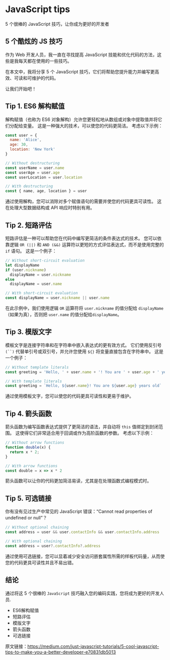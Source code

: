 # JavaScript tips
5 个很棒的 JavaScript 技巧，让你成为更好的开发者

## 5 个酷炫的 JS 技巧
作为 Web 开发人员，我一直在寻找提高 JavaScript 技能和优化代码的方法，这些是我每天都在使用的一些技巧。

在本文中，我将分享 5 个 JavaScript 技巧，它们将帮助您提升能力并编写更高效、可读和可维护的代码。

让我们开始吧！

## Tip 1. ES6 解构赋值
解构赋值（也称为 ES6 对象解构）允许您更轻松地从数组或对象中提取值并将它们分配给变量。 这是一种强大的技术，可以使您的代码更简洁。 考虑以下示例：
```JavaScript
const user = {
  name: 'Alice',
  age: 30,
  location: 'New York'
}

// Without destructuring
const userName = user.name
const userAge = user.age
const userLocation = user.location

// With destructuring
const { name, age, location } = user
```
通过使用解构，您可以消除对多个赋值语句的需要并使您的代码更具可读性。 这在处理大型数据结构或 API 响应时特别有用。

## Tip 2. 短路评估
短路评估是一种可以帮助您在代码中编写更简洁的条件表达式的技术。 您可以依靠逻辑 `OR (||)` 和 `AND (&&)` 运算符以更短的方式评估表达式，而不是使用完整的 `if` 语句。 这是一个例子：
```JavaScript
// Without short-circuit evaluation
let displayName
if (user.nickname) 
  displayName = user.nickname
else
  displayName = user.name

// With short-circuit evaluation
const displayName = user.nickname || user.name
```
在此示例中，我们使用逻辑 `OR` 运算符将 `user.nickname` 的值分配给 `displayName`（如果为真），否则把 `user.name` 的值分配给`displayName`。

## Tip 3. 模版文字
模板文字是连接字符串和在字符串中嵌入表达式的更有效方式。 它们使用反引号 `(``)` 代替单引号或双引号，并允许您使用 `${}` 将变量直接包含在字符串中。 这是一个例子：
```JavaScript
// Without template literals
const greeting = 'Hello, ' + user.name + '! You are ' + user.age + ' years old'

// With template literals
const greeting = `Hello, ${user.name}! You are ${user.age} years old`
```
通过使用模板文字，您可以使您的代码更具可读性和更易于维护。

## Tip 4. 箭头函数
箭头函数为编写函数表达式提供了更简洁的语法，并自动将 `this` 值绑定到封闭范围。 这使得它们非常适合用于回调或作为高阶函数的参数。 考虑以下示例：
```JavaScript
// Without arrow functions
function double(x) {
  return x * 2;
}

// With arrow functions
const double = x => x * 2
```
箭头函数可以让你的代码更加简洁易读，尤其是在处理函数式编程模式时。

## Tip 5. 可选链接
你有没有见过生产中常见的 JavaScript 错误：“Cannot read properties of undefined or null”？
```JavaScript
// Without optional chaining
const address = user && user.contactInfo && user.contactInfo.address

// With optional chaining
const address = user?.contactInfo?.address
```
通过使用可选链接，您可以显着减少安全访问嵌套属性所需的样板代码量，从而使您的代码更具可读性并且不易出错。

## 结论
通过将这 5 个很棒的 `JavaScript` 技巧融入您的编码实践，您将成为更好的开发人员.
* ES6解构赋值
* 短路评估
* 模版文字
* 箭头函数
* 可选链接

原文链接：https://medium.com/just-javascript-tutorials/5-cool-javascript-tips-to-make-you-a-better-developer-e70831db5013